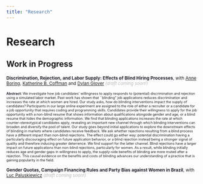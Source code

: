 ```yaml
---
title: "Research"
---
```


# Research

## Work in Progress

<small> <strong style="color:#211e29;">Discrimination, Rejection, and Labor Supply: Effects of Blind Hiring Processes</strong >, with [Anne Boring](http://www.anneboring.com/), [Katherine B. Coffman](https://sites.google.com/site/kbaldigacoffman/) and [Dylan Glover](https://sites.google.com/site/dylanglover/home) _<span style="color:#b7b6b7;">(draft coming soon!)</span>_  </small>

 <p style="font-size: xx-small;">
<strong style="color:#211e29;"> Abstract: </strong> We investigate how job candidates’ willingness to apply responds to (potential) discrimination and rejection using a simulated labor market. Past work has shown that ``blinding” job applications reduces discrimination and increases the rate at which women are hired. Our study asks, how do blinding interventions impact the supply of candidates? Participants in our large online experiment are assigned to the role of either a recruiter or a candidate for a job opportunity that requires coding and programming skills. Candidates provide their willingness to apply for the job opportunity with a non-blind resume that shows information about qualifications alongside gender and age, or a blind resume that hides the demographic information. We find that blinding applications increases the rate at which counter-stereotypical candidates apply, revealing an important new channel through which blinding interventions can broaden and diversify the pool of talent. Our study goes beyond initial applications to explore the downstream effects of blinding in markets where candidates receive feedback. We ask whether rejections resulting from a blind process have a different impact than non-blind rejections. The effect could go either way: potential discrimination having a particularly discouraging effect on future application behavior, or a blind rejection instead being a stronger signal of quality and therefore inducing greater deterrence. We find support for the latter channel. Blind rejections have a larger impact on future applications than non-blind rejections, particularly for women. As a result, while blinding initially reduces age and gender gaps in willingness to apply, the supply-side benefits of blinding are more muted after a rejection. This causal evidence on the benefits and costs of blinding advances our understanding of a practice that is gaining popularity in the field.  
</p>

<small> <strong style="color:#211e29;">Gender Quotas, Campaign Financing Rules and Party Bias against Women in Brazil</strong>, with [Luc Paluskiewicz](https://lucpaluskiewicz.github.io/) _<span style="color:#b7b6b7;">(draft coming soon!)</span>_  </small>

<!---
  <small>
    Abstract
  </small>
-->
